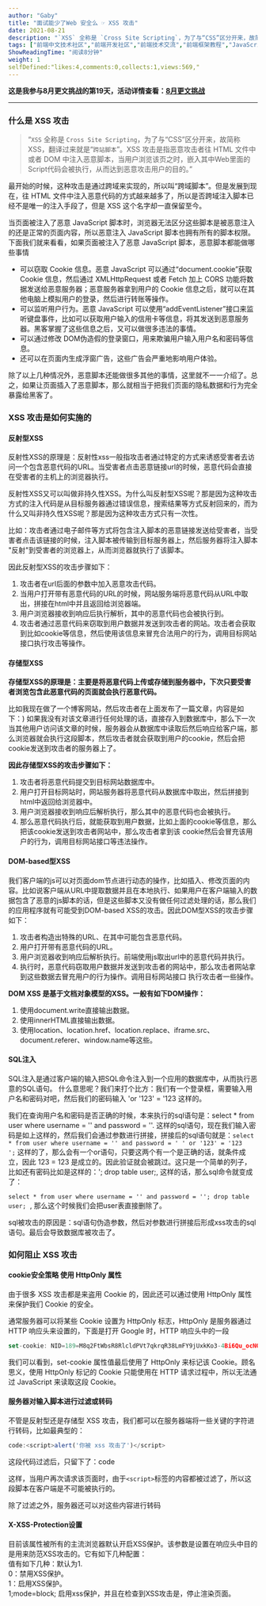 ```yaml
---
author: "Gaby"
title: "面试能少了Web 安全么 ☞ XSS 攻击"
date: 2021-08-21
description: "`XSS` 全称是 `Cross Site Scripting`，为了与“CSS”区分开来，故简称 XSS，翻译过来就是“`跨站脚本`”。XSS 攻击是指恶意攻击者往 HTML 文件中或者 DOM 中"
tags: ["前端中文技术社区","前端开发社区","前端技术交流","前端框架教程","JavaScript 学习资源","CSS 技巧与最佳实践","HTML5 最新动态","前端工程师职业发展","开源前端项目","前端技术趋势"]
ShowReadingTime: "阅读8分钟"
weight: 1
selfDefined:"likes:4,comments:0,collects:1,views:569,"
---
```

**这是我参与8月更文挑战的第19天，活动详情查看：[8月更文挑战](https://juejin.cn/post/6987962113788493831 "https://juejin.cn/post/6987962113788493831")**

* * *

### 什么是 XSS 攻击

> “`XSS` 全称是 `Cross Site Scripting`，为了与“CSS”区分开来，故简称 XSS，翻译过来就是“`跨站脚本`”。XSS 攻击是指恶意攻击者往 HTML 文件中或者 DOM 中注入恶意脚本，当用户浏览该页之时，嵌入其中Web里面的Script代码会被执行，从而达到恶意攻击用户的目的。”

最开始的时候，这种攻击是通过跨域来实现的，所以叫“跨域脚本”。但是发展到现在，往 HTML 文件中注入恶意代码的方式越来越多了，所以是否跨域注入脚本已经不是唯一的注入手段了，但是 XSS 这个名字却一直保留至今。

当页面被注入了恶意 JavaScript 脚本时，浏览器无法区分这些脚本是被恶意注入的还是正常的页面内容，所以恶意注入 JavaScript 脚本也拥有所有的脚本权限。下面我们就来看看，如果页面被注入了恶意 JavaScript 脚本，恶意脚本都能做哪些事情

*   可以窃取 Cookie 信息。恶意 JavaScript 可以通过“document.cookie”获取 Cookie 信息，然后通过 XMLHttpRequest 或者 Fetch 加上 CORS 功能将数据发送给恶意服务器；恶意服务器拿到用户的 Cookie 信息之后，就可以在其他电脑上模拟用户的登录，然后进行转账等操作。
*   可以监听用户行为。恶意 JavaScript 可以使用“addEventListener”接口来监听键盘事件，比如可以获取用户输入的信用卡等信息，将其发送到恶意服务器。黑客掌握了这些信息之后，又可以做很多违法的事情。
*   可以通过修改 DOM伪造假的登录窗口，用来欺骗用户输入用户名和密码等信息。
*   还可以在页面内生成浮窗广告，这些广告会严重地影响用户体验。

除了以上几种情况外，恶意脚本还能做很多其他的事情，这里就不一一介绍了。总之，如果让页面插入了恶意脚本，那么就相当于把我们页面的隐私数据和行为完全暴露给黑客了。

### XSS 攻击是如何实施的

#### 反射型XSS

反射性XSS的原理是：反射性xss一般指攻击者通过特定的方式来诱惑受害者去访问一个包含恶意代码的URL。当受害者点击恶意链接url的时候，恶意代码会直接在受害者的主机上的浏览器执行。

反射性XSS又可以叫做非持久性XSS。为什么叫反射型XSS呢？那是因为这种攻击方式的注入代码是从目标服务器通过错误信息，搜索结果等方式反射回来的，而为什么又叫非持久性XSS呢？那是因为这种攻击方式只有一次性。

比如：攻击者通过电子邮件等方式将包含注入脚本的恶意链接发送给受害者，当受害者点击该链接的时候，注入脚本被传输到目标服务器上，然后服务器将注入脚本 "反射"到受害者的浏览器上，从而浏览器就执行了该脚本。

因此反射型XSS的攻击步骤如下：

1.  攻击者在url后面的参数中加入恶意攻击代码。
2.  当用户打开带有恶意代码的URL的时候，网站服务端将恶意代码从URL中取出，拼接在html中并且返回给浏览器端。
3.  用户浏览器接收到响应后执行解析，其中的恶意代码也会被执行到。
4.  攻击者通过恶意代码来窃取到用户数据并发送到攻击者的网站。攻击者会获取到比如cookie等信息，然后使用该信息来冒充合法用户的行为，调用目标网站接口执行攻击等操作。

#### 存储型XSS

**存储型XSS的原理是：主要是将恶意代码上传或存储到服务器中，下次只要受害者浏览包含此恶意代码的页面就会执行恶意代码。**

比如我现在做了一个博客网站，然后攻击者在上面发布了一篇文章，内容是如下：) 如果我没有对该文章进行任何处理的话，直接存入到数据库中，那么下一次当其他用户访问该文章的时候，服务器会从数据库中读取后然后响应给客户端，那么浏览器就会执行这段脚本，然后攻击者就会获取到用户的cookie，然后会把cookie发送到攻击者的服务器上了。

**因此存储型XSS的攻击步骤如下：**

1.  攻击者将恶意代码提交到目标网站数据库中。
2.  用户打开目标网站时，网站服务器将恶意代码从数据库中取出，然后拼接到html中返回给浏览器中。
3.  用户浏览器接收到响应后解析执行，那么其中的恶意代码也会被执行。
4.  那么恶意代码执行后，就能获取到用户数据，比如上面的cookie等信息，那么把该cookie发送到攻击者网站中，那么攻击者拿到该 cookie然后会冒充该用户的行为，调用目标网站接口等违法操作。

#### DOM-based型XSS

我们客户端的js可以对页面dom节点进行动态的操作，比如插入、修改页面的内容。比如说客户端从URL中提取数据并且在本地执行、如果用户在客户端输入的数据包含了恶意的js脚本的话，但是这些脚本又没有做任何过滤处理的话，那么我们的应用程序就有可能受到DOM-based XSS的攻击。因此DOM型XSS的攻击步骤如下：

1.  攻击者构造出特殊的URL、在其中可能包含恶意代码。
2.  用户打开带有恶意代码的URL。
3.  用户浏览器收到响应后解析执行。前端使用js取出url中的恶意代码并执行。
4.  执行时，恶意代码窃取用户数据并发送到攻击者的网站中，那么攻击者网站拿到这些数据去冒充用户的行为操作。调用目标网站接口 执行攻击者一些操作。

**DOM XSS 是基于文档对象模型的XSS。一般有如下DOM操作：**

1.  使用document.write直接输出数据。
2.  使用innerHTML直接输出数据。
3.  使用location、location.href、location.replace、iframe.src、document.referer、window.name等这些。

#### SQL注入

SQL注入是通过客户端的输入把SQL命令注入到一个应用的数据库中，从而执行恶意的SQL语句。 什么意思呢？我们来打个比方：我们有一个登录框，需要输入用户名和密码对吧，然后我们的密码输入 'or '123' = '123 这样的。

我们在查询用户名和密码是否正确的时候，本来执行的sql语句是：select \* from user where username = '' and password = ''. 这样的sql语句，现在我们输入密码是如上这样的，然后我们会通过参数进行拼接，拼接后的sql语句就是：`select * from user where username = '' and password = ' ' or '123' = '123 ';` 这样的了，那么会有一个or语句，只要这两个有一个是正确的话，就条件成立，因此 123 = 123 是成立的。因此验证就会被跳过。这只是一个简单的列子，比如还有密码比如是这样的：'; drop table user;, 这样的话，那么sql命令就变成了：

`select * from user where username = '' and password = ''; drop table user;`  , 那么这个时候我们会把user表直接删除了。

sql被攻击的原因是：sql语句伪造参数，然后对参数进行拼接后形成xss攻击的sql语句。最后会导致数据库被攻击了。

### 如何阻止 XSS 攻击

#### cookie安全策略 使用 HttpOnly 属性

由于很多 XSS 攻击都是来盗用 Cookie 的，因此还可以通过使用 HttpOnly 属性来保护我们 Cookie 的安全。

通常服务器可以将某些 Cookie 设置为 HttpOnly 标志，HttpOnly 是服务器通过 HTTP 响应头来设置的，下面是打开 Google 时，HTTP 响应头中的一段

```js
set-cookie: NID=189=M8q2FtWbsR8RlcldPVt7qkrqR38LmFY9jUxkKo3-4Bi6Qu_ocNOat7nkYZUTzolHjFnwBw0izgsATSI7TZyiiiaV94qGh-BzEYsNVa7TZmjAYTxYTOM9L_-0CN9ipL6cXi8l6-z41asXtm2uEwcOC5oh9djkffOMhWqQrlnCtOI; expires=Sat, 18-Apr-2020 06:52:22 GMT; path=/; domain=.google.com; HttpOnly
```

我们可以看到，set-cookie 属性值最后使用了 HttpOnly 来标记该 Cookie。顾名思义，使用 HttpOnly 标记的 Cookie 只能使用在 HTTP 请求过程中，所以无法通过 JavaScript 来读取这段 Cookie。

#### 服务器对输入脚本进行过滤或转码

不管是反射型还是存储型 XSS 攻击，我们都可以在服务器端将一些关键的字符进行转码，比如最典型的：

```js
code:<script>alert('你被 xss 攻击了')</script>
```

这段代码过滤后，只留下了：code

这样，当用户再次请求该页面时，由于`<script>`标签的内容都被过滤了，所以这段脚本在客户端是不可能被执行的。

除了过滤之外，服务器还可以对这些内容进行转码

#### X-XSS-Protection设置

目前该属性被所有的主流浏览器默认开启XSS保护。该参数是设置在响应头中目的是用来防范XSS攻击的。它有如下几种配置：  
值有如下几种：默认为1.  
0：禁用XSS保护。  
1：启用XSS保护。  
1;mode=block; 启用xss保护，并且在检查到XSS攻击是，停止渲染页面。